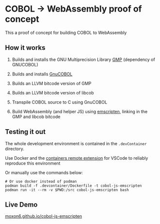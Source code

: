 # COBOL -> WebAssembly proof of concept

This a proof of concept for building COBOL to WebAssembly

## How it works
1. Builds and installs the GNU Multiprecision Library [GMP](https://gmplib.org/) (dependency of GNUCOBOL)
1. Builds and installs [GnuCOBOL](https://www.gnu.org/software/gnucobol/)

1. Builds an LLVM bitcode version of GMP
1. Builds an LLVM bitcode version of libcob

1. Transpile COBOL source to C using GnuCOBOL
1. Build WebAssembly (and helper JS) using [emscripten](https://emscripten.org/), linking in the GMP and libcob bitcode

## Testing it out
The whole development environment is contained in the `.devContainer` directory.

Use Docker and the [containers remote extension](https://code.visualstudio.com/docs/remote/containers) for VSCode to reliably reproduce this environment

Or manually use the commands below:

```
# Or use docker instead of podman
podman build -f .devcontainer/Dockerfile -t cobol-js-emscripten
podman run -it --rm -v $PWD:/src cobol-js-emscripten bash
```

## Live Demo
[moxon6.github.io/cobol-js-emscripten](https://moxon6.github.io/cobol-js-emscripten)
